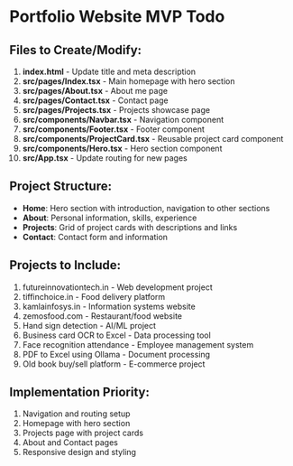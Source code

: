 # Portfolio Website MVP Todo

## Files to Create/Modify:
1. **index.html** - Update title and meta description
2. **src/pages/Index.tsx** - Main homepage with hero section
3. **src/pages/About.tsx** - About me page
4. **src/pages/Contact.tsx** - Contact page  
5. **src/pages/Projects.tsx** - Projects showcase page
6. **src/components/Navbar.tsx** - Navigation component
7. **src/components/Footer.tsx** - Footer component
8. **src/components/ProjectCard.tsx** - Reusable project card component
9. **src/components/Hero.tsx** - Hero section component
10. **src/App.tsx** - Update routing for new pages

## Project Structure:
- **Home**: Hero section with introduction, navigation to other sections
- **About**: Personal information, skills, experience
- **Projects**: Grid of project cards with descriptions and links
- **Contact**: Contact form and information

## Projects to Include:
1. futureinnovationtech.in - Web development project
2. tiffinchoice.in - Food delivery platform
3. kamlainfosys.in - Information systems website
4. zemosfood.com - Restaurant/food website
5. Hand sign detection - AI/ML project
6. Business card OCR to Excel - Data processing tool
7. Face recognition attendance - Employee management system
8. PDF to Excel using Ollama - Document processing
9. Old book buy/sell platform - E-commerce project

## Implementation Priority:
1. Navigation and routing setup
2. Homepage with hero section
3. Projects page with project cards
4. About and Contact pages
5. Responsive design and styling